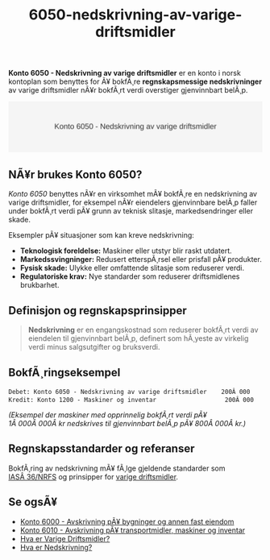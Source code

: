 ﻿---
title: "6050-nedskrivning-av-varige-driftsmidler"
meta_title: "6050-nedskrivning-av-varige-driftsmidler"
meta_description: "**Konto 6050 - Nedskrivning av varige driftsmidler** er en konto i norsk kontoplan som benyttes for Ã¥ bokfÃ¸re **regnskapsmessige nedskrivninger** av varige dr..."
slug: 6050-nedskrivning-av-varige-driftsmidler
type: blog
layout: pages/single
---

**Konto 6050 - Nedskrivning av varige driftsmidler** er en konto i norsk kontoplan som benyttes for Ã¥ bokfÃ¸re **regnskapsmessige nedskrivninger** av varige driftsmidler nÃ¥r bokfÃ¸rt verdi overstiger gjenvinnbart belÃ¸p.

![Illustrasjon av konto 6050 - Nedskrivning av varige driftsmidler](6050-nedskrivning-av-varige-driftsmidler-image.svg)

## NÃ¥r brukes Konto 6050?

*Konto 6050* benyttes nÃ¥r en virksomhet mÃ¥ bokfÃ¸re en nedskrivning av varige driftsmidler, for eksempel nÃ¥r eiendelers gjenvinnbare belÃ¸p faller under bokfÃ¸rt verdi pÃ¥ grunn av teknisk slitasje, markedsendringer eller skade.

Eksempler pÃ¥ situasjoner som kan kreve nedskrivning:

* **Teknologisk foreldelse:** Maskiner eller utstyr blir raskt utdatert.
* **Markedssvingninger:** Redusert etterspÃ¸rsel eller prisfall pÃ¥ produkter.
* **Fysisk skade:** Ulykke eller omfattende slitasje som reduserer verdi.
* **Regulatoriske krav:** Nye standarder som reduserer driftsmidlenes brukbarhet.

## Definisjon og regnskapsprinsipper

> **Nedskrivning** er en engangskostnad som reduserer bokfÃ¸rt verdi av eiendelen til gjenvinnbart belÃ¸p, definert som hÃ¸yeste av virkelig verdi minus salgsutgifter og bruksverdi.

## BokfÃ¸ringseksempel

```plaintext
Debet: Konto 6050 - Nedskrivning av varige driftsmidler    200Â 000
Kredit: Konto 1200 - Maskiner og inventar                   200Â 000
```

*(Eksempel der maskiner med opprinnelig bokfÃ¸rt verdi pÃ¥ 1Â 000Â 000Â kr nedskrives til gjenvinnbart belÃ¸p pÃ¥ 800Â 000Â kr.)*

## Regnskapsstandarder og referanser

BokfÃ¸ring av nedskrivning mÃ¥ fÃ¸lge gjeldende standarder som [IASÂ 36/NRFS](/blogs/regnskap/hva-er-nedskrivning "Hva er Nedskrivning? Komplett Guide til Nedskrivning av Eiendeler") og prinsipper for [varige driftsmidler](/blogs/regnskap/hva-er-varige-driftsmidler "Hva er Varige Driftsmidler? Komplett Guide til Vurdering og BokfÃ¸ring").

## Se ogsÃ¥

* [Konto 6000 - Avskrivning pÃ¥ bygninger og annen fast eiendom](/blogs/kontoplan/6000-avskrivning-pa-bygninger-og-annen-fast-eiendom "Konto 6000 - Avskrivning pÃ¥ bygninger og annen fast eiendom")
* [Konto 6010 - Avskrivning pÃ¥ transportmidler, maskiner og inventar](/blogs/kontoplan/6010-avskrivning-pa-transportmidler-mask-og-invent "Konto 6010 - Avskrivning pÃ¥ transportmidler, maskiner og inventar")
* [Hva er Varige Driftsmidler?](/blogs/regnskap/hva-er-varige-driftsmidler "Hva er Varige Driftsmidler? Komplett Guide til Vurdering og BokfÃ¸ring")
* [Hva er Nedskrivning?](/blogs/regnskap/hva-er-nedskrivning "Hva er Nedskrivning? Komplett Guide til Verdifall pÃ¥ Eiendeler")

